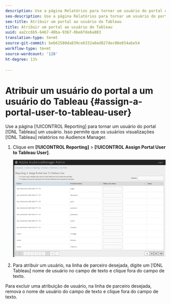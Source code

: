 ```yaml
---
description: Use a página Relatórios para tornar um usuário do portal um usuário do Tableau. Isso permite que os usuários visualizações relatórios do Tableau no Audience Manager.
seo-description: Use a página Relatórios para tornar um usuário do portal um usuário do Tableau. Isso permite que os usuários visualizações relatórios do Tableau no Audience Manager.
seo-title: Atribuir um portal ao usuário do Tableau
title: Atribuir um portal ao usuário do Tableau
uuid: aa2cc6b5-6467-48ba-9367-0be6fde6a883
translation-type: tm+mt
source-git-commit: be661580da839ce6332a0ad827dec08e854abe54
workflow-type: tm+mt
source-wordcount: '128'
ht-degree: 11%

---
```



# Atribuir um usuário do portal a um usuário do Tableau {#assign-a-portal-user-to-tableau-user}

<!-- t_tabeau.xml -->

Use a página [!UICONTROL Reporting] para tornar um usuário do portal [!DNL Tableau] um usuário. Isso permite que os usuários visualizações [!DNL Tableau] relatórios no Audience Manager.

1. Clique em **[!UICONTROL Reporting]** > **[!UICONTROL Assign Portal User to Tableau User]**.

   ![](assets/tableau.png)

1. Para atribuir um usuário, na linha de parceiro desejada, digite um [!DNL Tableau] nome de usuário no campo de texto e clique fora do campo de texto.

Para excluir uma atribuição de usuário, na linha de parceiro desejada, remova o nome de usuário do campo de texto e clique fora do campo de texto.
